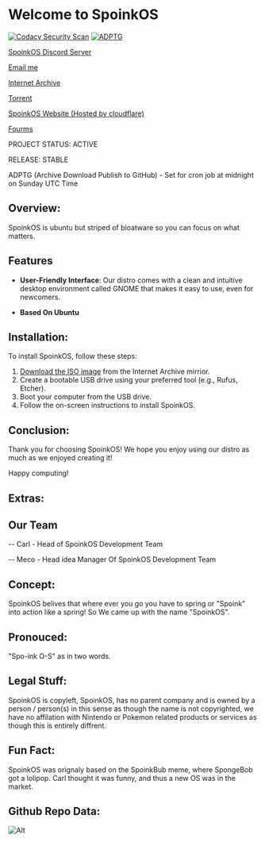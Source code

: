 # Welcome to SpoinkOS

[![Codacy Security Scan](https://github.com/SpoinkOSDevs/SpoinkOS/actions/workflows/codacy.yml/badge.svg)](https://github.com/SpoinkOSDevs/SpoinkOS/actions/workflows/codacy.yml) [![ADPTG](https://github.com/SpoinkOSDevs/SpoinkOS/actions/workflows/ADPTG.yml/badge.svg)](https://github.com/SpoinkOSDevs/SpoinkOS/actions/workflows/ADPTG.yml)

[SpoinkOS Discord Server](https://discord.gg/f7eT26K4D7)

[Email me](mailto:SpoinkOSGithub@gmail.com)

[Internet Archive](https://archive.org/details/spoink-os)

[Torrent](https://archive.org/download/spoink-os/spoink-os_archive.torrent)

[SpoinkOS Website (Hosted by cloudflare)](https://spoinkos.pages.dev/)

[Fourms](https://spoinkos.boards.net/)

PROJECT STATUS: ACTIVE

RELEASE: STABLE

ADPTG (Archive Download Publish to GitHub) - Set for cron job at midnight on Sunday UTC Time

## Overview:

SpoinkOS is ubuntu but striped of bloatware so you can focus on what matters.

## Features

- **User-Friendly Interface**: Our distro comes with a clean and intuitive desktop environment called GNOME that makes it easy to use, even for newcomers.

- **Based On Ubuntu**

## Installation:

To install SpoinkOS, follow these steps:

1. [Download the ISO image](https://archive.org/details/spoink-os) from the Internet Archive mirrior.
2. Create a bootable USB drive using your preferred tool (e.g., Rufus, Etcher).
3. Boot your computer from the USB drive.
4. Follow the on-screen instructions to install SpoinkOS.

## Conclusion:

Thank you for choosing SpoinkOS! We hope you enjoy using our distro as much as we enjoyed creating it!

Happy computing!

## Extras: 

## Our Team

-- Carl - Head of SpoinkOS Development Team

-- Meco - Head idea Manager Of SpoinkOS Development Team

## Concept:

SpoinkOS belives that where ever you go you have to spring or "Spoink" into action like a spring! So We came up with the name "SpoinkOS".

## Pronouced: 

"Spo-ink O-S" as in two words.

## Legal Stuff:

SpoinkOS is copyleft, SpoinkOS, has no parent company and is owned by a person / person(s) in this sense as though the name is not copyrighted, we have no affilation with Nintendo or Pokemon related products or services as though this is entirely diffrent.

## Fun Fact:

SpoinkOS was orignaly based on the SpoinkBub meme, where SpongeBob got a lolipop. Carl thought it was funny, and thus a new OS was in the market.
 
## Github Repo Data:


![Alt](https://repobeats.axiom.co/api/embed/9e173f4107ed537ec0ce258aff3280003b3e319f.svg "Repobeats analytics image")
